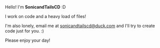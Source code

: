 Hello! I'm **SonicandTailsCD** :D

I work on code and a heavy load of files!

I'm also lonely, email me at sonicandtailscd@duck.com and I'll try to create code just for you. :)

Please enjoy your day!

<!---
SonicandTailsCD/SonicandTailsCD is a ✨ special ✨ repository because its `README.md` (this file) appears on your GitHub profile.
You can click the Preview link to take a look at your changes.
--->

